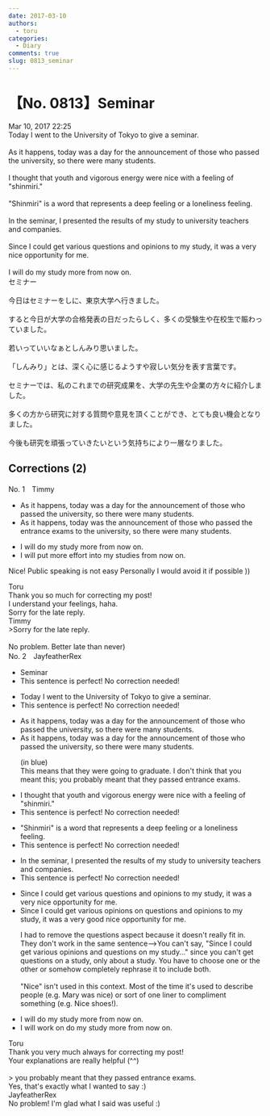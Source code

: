 ```yaml
---
date: 2017-03-10
authors:
  - toru
categories:
  - Diary
comments: true
slug: 0813_seminar
---
```


# 【No. 0813】Seminar
<div class="date">Mar 10, 2017 22:25</div>
<div id="post"><div id="body_show_ori">
Today I went to the University of Tokyo to give a seminar.<br/><br/>As it happens, today was a day for the announcement of those who passed the university, so there were many students.<br/><br/>I thought that youth and vigorous energy were nice with a feeling of "shinmiri."<br/><br/>"Shinmiri" is a word that represents a deep feeling or a loneliness feeling.<br/><br/>In the seminar, I presented the results of my study to university teachers and companies.<br/><br/>Since I could get various questions and opinions to my study, it was a very nice opportunity for me.<br/><br/>I will do my study more from now on.
</div></div>

<!-- more -->

<div id="post_ja"><div id="body_show_mo">
セミナー<br/><br/>今日はセミナーをしに、東京大学へ行きました。<br/><br/>すると今日が大学の合格発表の日だったらしく、多くの受験生や在校生で賑わっていました。<br/><br/>若いっていいなぁとしんみり思いました。<br/><br/>「しんみり」とは、深く心に感じるようすや寂しい気分を表す言葉です。<br/><br/>セミナーでは、私のこれまでの研究成果を、大学の先生や企業の方々に紹介しました。<br/><br/>多くの方から研究に対する質問や意見を頂くことができ、とても良い機会となりました。<br/><br/>今後も研究を頑張っていきたいという気持ちにより一層なりました。
</div></div>

## Corrections (2)
<div id="block"><div class="first_name"> No. 1　<span class="just_name">Timmy</span></div><div id="block2">
<ul class="correction_field">
<li class="incorrect">As it happens, today was a day for the announcement of those who passed the university, so there were many students.</li>
<li class="corrected correct">
As it happens, today was the announcement of those who passed <span class="f_blue">the entrance exams to</span> the university, so there were many students.
</li>
</ul>
<ul class="correction_field">
<li class="incorrect">I will do my study more from now on.</li>
<li class="corrected correct">
I will <span class="f_blue">put more effort into</span> my stud<span class="f_blue">ies</span> from now on.
</li>
</ul>
<p class="comment_small">
 Nice! Public speaking is not easy Personally I would avoid it if possible ))
</p>

</div><div class="name"><span class="just_name">Toru</span><br>
Thank you so much for correcting my post!<br/>I understand your feelings, haha.<br/>Sorry for the late reply.
</div>
<div class="name"><span class="just_name">Timmy</span><br>
&gt;Sorry for the late reply.<br/><br/>No problem. Better late than never)
</div>
</div>
<div id="block"><div class="first_name"> No. 2　<span class="just_name">JayfeatherRex</span></div><div id="block2">
<ul class="correction_field">
<li class="incorrect">Seminar</li>
<li class="corrected perfect">This sentence is perfect! No correction needed!</li>
</ul>
<ul class="correction_field">
<li class="incorrect">Today I went to the University of Tokyo to give a seminar.</li>
<li class="corrected perfect">This sentence is perfect! No correction needed!</li>
</ul>
<ul class="correction_field">
<li class="incorrect">As it happens, today was a day for the announcement of those who passed the university, so there were many students.</li>
<li class="corrected correct">
As it happens, today was a day for the announcement of those who <span class="f_blue">passed the university</span>, so there were many students.
<p class="correction_comment">(in blue)<br/>This means that they were going to graduate.  I don't think that you meant this; you probably meant that they passed entrance exams.</p>
</li>
</ul>
<ul class="correction_field">
<li class="incorrect">I thought that youth and vigorous energy were nice with a feeling of "shinmiri."</li>
<li class="corrected perfect">This sentence is perfect! No correction needed!</li>
</ul>
<ul class="correction_field">
<li class="incorrect">"Shinmiri" is a word that represents a deep feeling or a loneliness feeling.</li>
<li class="corrected perfect">This sentence is perfect! No correction needed!</li>
</ul>
<ul class="correction_field">
<li class="incorrect">In the seminar, I presented the results of my study to university teachers and companies.</li>
<li class="corrected perfect">This sentence is perfect! No correction needed!</li>
</ul>
<ul class="correction_field">
<li class="incorrect">Since I could get various questions and opinions to my study, it was a very nice opportunity for me.</li>
<li class="corrected correct">
Since I could get various <span class="f_red">opinions on </span><span class="sline">questions and opinions to </span>my study, it was a very <span class="f_red">good </span><span class="sline">nice </span>opportunity for me.
<p class="correction_comment">I had to remove the questions aspect because it doesn't really fit in.  They don't work in the same sentence--&gt;You can't say, "Since I could get various opinions and questions on my study..." since you can't get questions on a study, only about a study.  You have to choose one or the other or somehow completely rephrase it to include both.<br/><br/>"Nice" isn't used in this context.  Most of the time it's used to describe people (e.g. Mary was nice) or sort of one liner to compliment something (e.g. Nice shoes!).</p>
</li>
</ul>
<ul class="correction_field">
<li class="incorrect">I will do my study more from now on.</li>
<li class="corrected correct">
I will <span class="f_red">work on </span><span class="sline">do </span>my study more from now on.
</li>
</ul>
</div><div class="name"><span class="just_name">Toru</span><br>
Thank you very much always for correcting my post!<br/>Your explanations are really helpful (^^)<br/><br/>&gt; you probably meant that they passed entrance exams.<br/>Yes, that's exactly what I wanted to say :)
</div>
<div class="name"><span class="just_name">JayfeatherRex</span><br>
No problem!  I'm glad what I said was useful :)
</div>
</div>
